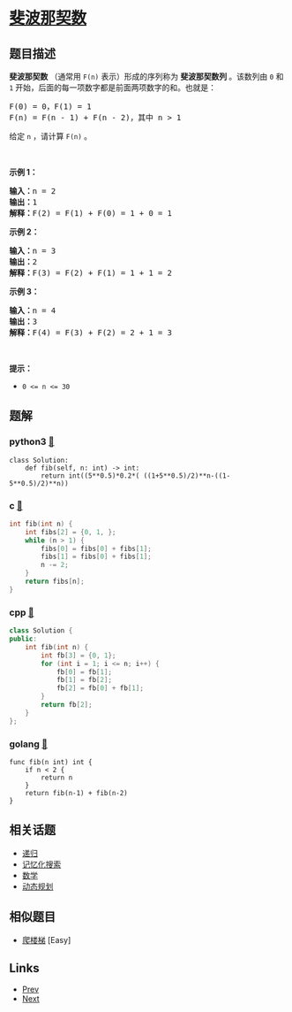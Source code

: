 
# [斐波那契数](https://leetcode-cn.com/problems/fibonacci-number)

## 题目描述

<p><strong>斐波那契数</strong>&nbsp;（通常用&nbsp;<code>F(n)</code> 表示）形成的序列称为 <strong>斐波那契数列</strong> 。该数列由&nbsp;<code>0</code> 和 <code>1</code> 开始，后面的每一项数字都是前面两项数字的和。也就是：</p>

<pre>
F(0) = 0，F(1)&nbsp;= 1
F(n) = F(n - 1) + F(n - 2)，其中 n &gt; 1
</pre>

<p>给定&nbsp;<code>n</code> ，请计算 <code>F(n)</code> 。</p>

<p>&nbsp;</p>

<p><strong>示例 1：</strong></p>

<pre>
<strong>输入：</strong>n = 2
<strong>输出：</strong>1
<strong>解释：</strong>F(2) = F(1) + F(0) = 1 + 0 = 1
</pre>

<p><strong>示例 2：</strong></p>

<pre>
<strong>输入：</strong>n = 3
<strong>输出：</strong>2
<strong>解释：</strong>F(3) = F(2) + F(1) = 1 + 1 = 2
</pre>

<p><strong>示例 3：</strong></p>

<pre>
<strong>输入：</strong>n = 4
<strong>输出：</strong>3
<strong>解释：</strong>F(4) = F(3) + F(2) = 2 + 1 = 3
</pre>

<p>&nbsp;</p>

<p><strong>提示：</strong></p>

<ul>
	<li><code>0 &lt;= n &lt;= 30</code></li>
</ul>


## 题解

### python3 [🔗](fibonacci-number.py) 
```python3
class Solution:
    def fib(self, n: int) -> int:
        return int((5**0.5)*0.2*( ((1+5**0.5)/2)**n-((1-5**0.5)/2)**n))
```
### c [🔗](fibonacci-number.c) 
```c
int fib(int n) {
    int fibs[2] = {0, 1, };
    while (n > 1) {
        fibs[0] = fibs[0] + fibs[1];
        fibs[1] = fibs[0] + fibs[1];
        n -= 2;
    }
    return fibs[n]; 
}
```
### cpp [🔗](fibonacci-number.cpp) 
```cpp
class Solution {
public:
    int fib(int n) {
        int fb[3] = {0, 1};
        for (int i = 1; i <= n; i++) {
            fb[0] = fb[1];
            fb[1] = fb[2];
            fb[2] = fb[0] + fb[1];
        }
        return fb[2];
    }
};
```
### golang [🔗](fibonacci-number.go) 
```golang
func fib(n int) int {
    if n < 2 {
        return n
    }
    return fib(n-1) + fib(n-2)
}
```


## 相关话题

- [递归](https://leetcode-cn.com/tag/recursion) 
- [记忆化搜索](https://leetcode-cn.com/tag/memoization) 
- [数学](https://leetcode-cn.com/tag/math) 
- [动态规划](https://leetcode-cn.com/tag/dynamic-programming) 


## 相似题目

- [爬楼梯](../climbing-stairs/README.md)  [Easy] 


## Links

- [Prev](../univalued-binary-tree/README.md) 
- [Next](../fixed-point/README.md) 


